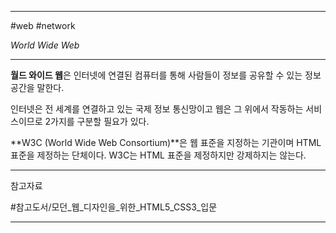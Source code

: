 
---

#web #network

*World Wide Web*

---

**월드 와이드 웹**은 인터넷에 연결된 컴퓨터를 통해 사람들이 정보를 공유할 수 있는 정보 공간을 말한다.

인터넷은 전 세계를 연결하고 있는 국제 정보 통신망이고 웹은 그 위에서 작동하는 서비스이므로 2가지를 구분할 필요가 있다.

**W3C (World Wide Web Consortium)**은 웹 표준을 지정하는 기관이며 HTML 표준을 제정하는 단체이다. W3C는 HTML 표준을 제정하지만 강제하지는 않는다. 

---

참고자료

#참고도서/모던_웹_디자인을_위한_HTML5_CSS3_입문 

---